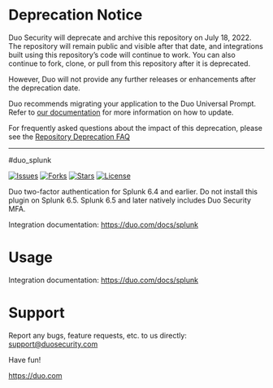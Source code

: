 # Deprecation Notice

Duo Security will deprecate and archive this repository on July 18, 2022. The repository will remain public and visible after that date, and integrations built using this repository’s code will continue to work. You can also continue to fork, clone, or pull from this repository after it is deprecated.

However, Duo will not provide any further releases or enhancements after the deprecation date.

Duo recommends migrating your application to the Duo Universal Prompt. Refer to [our documentation](https://duo.com/docs/universal-prompt-update-guide) for more information on how to update.

For frequently asked questions about the impact of this deprecation, please see the [Repository Deprecation FAQ](https://duosecurity.github.io/faq.html)

----

#duo_splunk

[![Issues](https://img.shields.io/github/issues/duosecurity/duo_splunk)](https://github.com/duosecurity/duo_splunk/issues)
[![Forks](https://img.shields.io/github/forks/duosecurity/duo_splunk)](https://github.com/duosecurity/duo_splunk/network/members)
[![Stars](https://img.shields.io/github/stars/duosecurity/duo_splunk)](https://github.com/duosecurity/duo_splunk/stargazers)
[![License](https://img.shields.io/badge/License-View%20License-orange)](https://github.com/duosecurity/duo_splunk/blob/master/LICENSE)

Duo two-factor authentication for Splunk 6.4 and earlier. Do not install this plugin on Splunk 6.5. Splunk 6.5 and later natively includes Duo Security MFA.

Integration documentation: <https://duo.com/docs/splunk>
 
# Usage

Integration documentation: <https://duo.com/docs/splunk>

# Support

Report any bugs, feature requests, etc. to us directly:
support@duosecurity.com

Have fun!

<https://duo.com>
